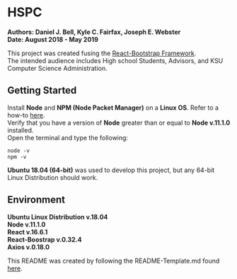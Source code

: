 # HSPC
**Authors: Daniel J. Bell, Kyle C. Fairfax, Joseph E. Webster**  
**Date: August 2018 - May 2019**

This project was created fusing the [React-Bootstrap Framework](https://react-bootstrap.github.io/).  
The intended audience includes High school Students, Advisors, and KSU Computer Science Administration.

## Getting Started  
Install **Node** and **NPM (Node Packet Manager)** on a **Linux OS**. Refer to a how-to [here](https://docs.npmjs.com/downloading-and-installing-node-js-and-npm).  
Verify that you have a version of **Node** greater than or equal to **Node v.11.1.0** installed.  
Open the terminal and type the following:  
```
node -v
npm -v
```
**Ubuntu 18.04 (64-bit)** was used to develop this project, but any 64-bit Linux Distribution should work.

## Environment
**Ubuntu Linux Distribution v.18.04**  
**Node v.11.1.0**  
**React v.16.6.1**  
**React-Boostrap v.0.32.4**  
**Axios v.0.18.0**  

  
  
  
  
  
  
  
  
  
  
  
  
  
  
  
This README was created by following the README-Template.md found [here](https://gist.github.com/PurpleBooth/109311bb0361f32d87a2).
